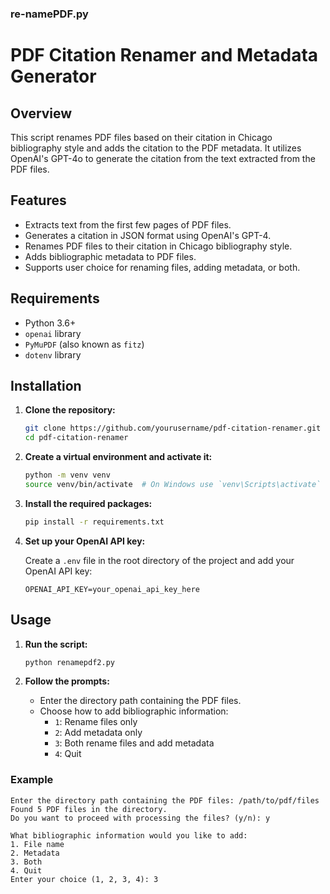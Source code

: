 ### re-namePDF.py
# PDF Citation Renamer and Metadata Generator

## Overview

This script renames PDF files based on their citation in Chicago bibliography style and adds the citation to the PDF metadata. It utilizes OpenAI's GPT-4o to generate the citation from the text extracted from the PDF files.

## Features

- Extracts text from the first few pages of PDF files.
- Generates a citation in JSON format using OpenAI's GPT-4.
- Renames PDF files to their citation in Chicago bibliography style.
- Adds bibliographic metadata to PDF files.
- Supports user choice for renaming files, adding metadata, or both.

## Requirements

- Python 3.6+
- `openai` library
- `PyMuPDF` (also known as `fitz`)
- `dotenv` library

## Installation

1. **Clone the repository:**
    ```bash
    git clone https://github.com/yourusername/pdf-citation-renamer.git
    cd pdf-citation-renamer
    ```

2. **Create a virtual environment and activate it:**
    ```bash
    python -m venv venv
    source venv/bin/activate  # On Windows use `venv\Scripts\activate`
    ```

3. **Install the required packages:**
    ```bash
    pip install -r requirements.txt
    ```

4. **Set up your OpenAI API key:**

    Create a `.env` file in the root directory of the project and add your OpenAI API key:
    ```plaintext
    OPENAI_API_KEY=your_openai_api_key_here
    ```

## Usage

1. **Run the script:**
    ```bash
    python renamepdf2.py
    ```

2. **Follow the prompts:**
    - Enter the directory path containing the PDF files.
    - Choose how to add bibliographic information:
      - `1`: Rename files only
      - `2`: Add metadata only
      - `3`: Both rename files and add metadata
      - `4`: Quit

### Example

```plaintext
Enter the directory path containing the PDF files: /path/to/pdf/files
Found 5 PDF files in the directory.
Do you want to proceed with processing the files? (y/n): y

What bibliographic information would you like to add:
1. File name
2. Metadata
3. Both
4. Quit
Enter your choice (1, 2, 3, 4): 3

